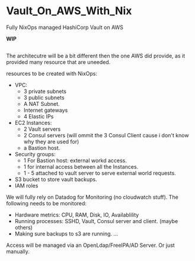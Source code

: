 # Vault_On_AWS_With_Nix
Fully NixOps managed HashiCorp Vault on AWS

__WIP__

##
The architecutre will be a bit different then the one AWS did provide, as it provided many resource that are uneeded.

resources to be created with NixOps:
- VPC:
  * 3 private subnets
  * 3 public subnets
  * A NAT Subnet.
  * Internet gateways
  * 4 Elastic IPs
- EC2 Instances:
  * 2 Vault servers
  * 2 Consul servers (will ommit the 3 Consul Client cause i don't know why they are used for)
  * a Bastion host.
- Security groups: 
  * 1 For Bastion host: external workd access.
  * 1 for internal access between all the Instances.
  * 1 - 5 attached to vault server to serve external world requests.
- S3 bucket to store vault backups.
- IAM roles

We will fully rely on Datadog for Monitoring (no cloudwatch stuff). The following needs to be monitored:
- Hardware metrics: CPU, RAM, Disk, IO, Availablility
- Running processes: SSHD, Vault, Consul server and client. (maybe others)
- Making sure backups to s3 are running.
...

Access will be managed via an OpenLdap/FreeIPA/AD Server. Or just manually.
